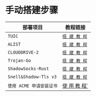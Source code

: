 # 手动搭建步骤

|部署项目|教程链接|
|-------|------|
| `TUIC`  |[`搭 建 教 程`](https://github.com/MHY2233/MHY2233/blob/main/Tutorial/Tuic%E8%8A%82%E7%82%B9%E6%90%AD%E5%BB%BA.md) |
| `ALIST` | [`搭 建 教 程`](https://github.com/MHY2233/MHY2233/blob/main/Tutorial/Alist%E6%89%8B%E5%8A%A8%E6%90%AD%E5%BB%BA.md)|
|`CLOUDDRIVE-2`|[`搭 建 教 程`](https://github.com/MHY2233/MHY2233/blob/main/Tutorial/CloudDrive-2%E9%83%A8%E7%BD%B2.md)|
|`Trojan-Go`|[`搭 建 教 程`](https://github.com/MHY2233/MHY2233/blob/main/Tutorial/Trojan-Go%E8%8A%82%E7%82%B9%E6%90%AD%E5%BB%BA.md)|
|`ShadowSocks-Rust`|[`搭 建 教 程`](https://github.com/MHY2233/MHY2233/blob/main/Tutorial/ShadowSocks.md)|
|`Snell&Shadow-Tls v3`|[`搭 建 教 程`](https://github.com/MHY2233/MHY2233/blob/main/Tutorial/Snell+Shadow-tls%20v3%E9%83%A8%E7%BD%B2.md)|
|`使用 ACME 申请安装证书`|[使 用 教 程`](666)












